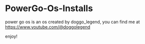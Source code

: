 # PowerGo-Os-Installs

power go os is an os created by doggo_legend, you can find me at https://www.youtube.com/@doggolegend

enjoy!
